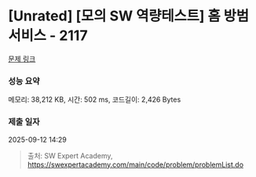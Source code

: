 # [Unrated] [모의 SW 역량테스트] 홈 방범 서비스 - 2117 

[문제 링크](https://swexpertacademy.com/main/code/problem/problemDetail.do?contestProbId=AV5V61LqAf8DFAWu) 

### 성능 요약

메모리: 38,212 KB, 시간: 502 ms, 코드길이: 2,426 Bytes

### 제출 일자

2025-09-12 14:29



> 출처: SW Expert Academy, https://swexpertacademy.com/main/code/problem/problemList.do